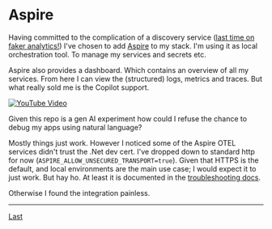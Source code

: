 # Aspire

Having committed to the complication of a discovery service ([last time on faker analytics!]) I've
chosen to add [Aspire] to my stack.  I'm using it as local orchestration tool.  To manage my 
services and secrets etc.

Aspire also provides a dashboard.  Which contains an overview of all my services.  From here I can 
view the (structured) logs, metrics and traces.  But what really sold me is the Copilot support.

[![YouTube Video](https://img.youtube.com/vi/pmghH7KjPSE/default.jpg)](https://youtu.be/pmghH7KjPSE)

Given this repo is a gen AI experiment how could I refuse the chance to debug my apps using natural 
language?

Mostly things just work.  However I noticed some of the Aspire OTEL services didn't trust the .Net 
dev cert.  I've dropped down to standard http for now (`ASPIRE_ALLOW_UNSECURED_TRANSPORT=true`).  Given 
that HTTPS is the default, and local environments are the main use case; I would expect it to just work.
But hay ho.  At least it is documented in the [troubleshooting docs](https://learn.microsoft.com/en-us/dotnet/aspire/troubleshooting/allow-unsecure-transport?tabs=windows).

Otherwise I found the integration painless.

---

[Last](./2025-09-24.md)

<!-- links -->

[last time on faker analytics!]: ./2025-09-24.md
[Aspire]: https://learn.microsoft.com/en-us/dotnet/aspire/get-started/aspire-overview
